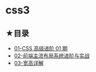 # css3

## ★目录

- [01-CSS 高级进阶 01 期](./01/README.md)
- [02-前端主流布局系统进阶与实战](./02/README.md)
- [03-宽高详解](./03/README.md)
